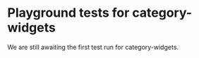 # Playground tests for category-widgets
We are still awaiting the first test run for category-widgets.
